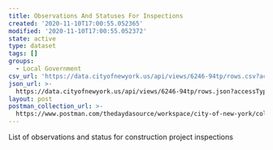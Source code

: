 ```yaml
---
title: Observations And Statuses For Inspections
created: '2020-11-10T17:00:55.052365'
modified: '2020-11-10T17:00:55.052372'
state: active
type: dataset
tags: []
groups:
  - Local Government
csv_url: 'https://data.cityofnewyork.us/api/views/6246-94tp/rows.csv?accessType=DOWNLOAD'
json_url: >-
  https://data.cityofnewyork.us/api/views/6246-94tp/rows.json?accessType=DOWNLOAD
layout: post
postman_collection_url: >-
  https://www.postman.com/thedaydasource/workspace/city-of-new-york/collection/15909983-06429baa-764b-4dd5-ba8d-3c944f19c361
---
```

List of observations and status for construction project inspections
